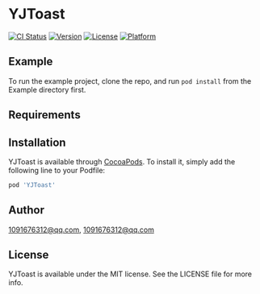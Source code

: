 # YJToast

[![CI Status](https://img.shields.io/travis/1091676312@qq.com/YJToast.svg?style=flat)](https://travis-ci.org/1091676312@qq.com/YJToast)
[![Version](https://img.shields.io/cocoapods/v/YJToast.svg?style=flat)](https://cocoapods.org/pods/YJToast)
[![License](https://img.shields.io/cocoapods/l/YJToast.svg?style=flat)](https://cocoapods.org/pods/YJToast)
[![Platform](https://img.shields.io/cocoapods/p/YJToast.svg?style=flat)](https://cocoapods.org/pods/YJToast)

## Example

To run the example project, clone the repo, and run `pod install` from the Example directory first.

## Requirements

## Installation

YJToast is available through [CocoaPods](https://cocoapods.org). To install
it, simply add the following line to your Podfile:

```ruby
pod 'YJToast'
```

## Author

1091676312@qq.com, 1091676312@qq.com

## License

YJToast is available under the MIT license. See the LICENSE file for more info.
